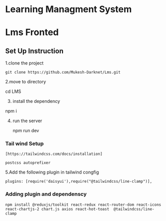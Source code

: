 # Learning Managment System

# Lms Fronted



## Set Up Instruction
 1.clone the project

```
git clone https://github.com/Mukesh-Darknet/Lms.git

```

2.move to directory

  cd LMS


3. install the dependency

  npm i

4. run the server

   npm run dev 



### Tail wind Setup
```
[https://tailwindcss.com/docs/installation]

postcss autoprefixer

```
5.Add the following plugin in tailwind congfig 

```
plugins: [require('daisyui'),require("@tailwindcss/line-clamp")],
```



### Adding plugin and dependenscy

```
npm install @reduxjs/toolkit react-redux react-router-dom react-icons react-chartjs-2 chart.js axios react-hot-toast  @tailwindcss/line-clamp   
```



